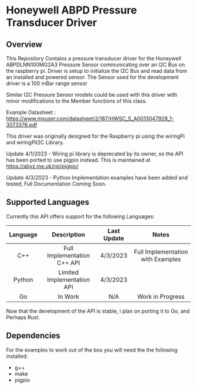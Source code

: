 # Honeywell ABPD Pressure Transducer Driver

## Overview
This Repository Contains a pressure transducer driver for the Honeywell ABPDLNN100MG2A3 Pressure Sensor communicating over an I2C Bus on the raspberry pi.  Driver is setup to initialize the I2C Bus and read data from an installed and powered sensor. The Sensor used for the development driver is a 100 mBar range sensor

Similar I2C Pressure Sensor models could be used with this driver with minor modifications to the Member functions of this class.

Example Datasheet : https://www.mouser.com/datasheet/2/187/HWSC_S_A0013047928_1-3073376.pdf

This driver was originally designed for the Raspberry pi using the wiringPi and wiringPiI2C Library.

Update 4/1/2023 - Wiring pi library is deprecated by its owner, so the API has been ported to use pigpio instead.  This is maintained at https://abyz.me.uk/rpi/pigpio/

Update 4/3/2023 - Python Implementation examples have been added and tested, Full Documentation Coming Soon.

## Supported Languages

Currently this API offers support for the following Languages:

|Language| Description|Last Update|Notes|
|:---:|:---:|:---:|:---:|
|C++| Full Implementation C++ API|4/3/2023| Full Implementation with Examples|
|Python| Limited Implementation API|4/3/2023||
|Go| In Work| N/A | Work in Progress|

Now that the development of the API is stable, i plan on porting it to Go, and Perhaps Rust.

## Dependencies

For the examples to work out of the box you will need the the following installed:
- g++
- make
- pigpio
